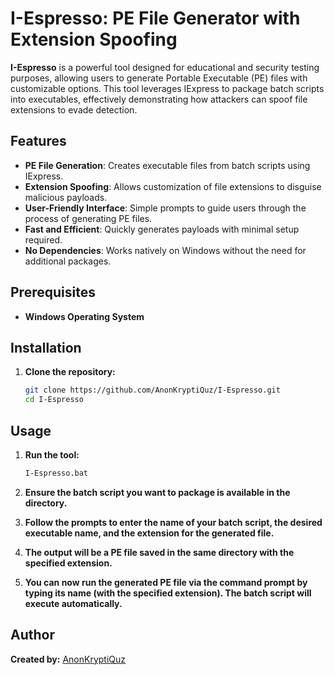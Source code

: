 # I-Espresso: PE File Generator with Extension Spoofing

**I-Espresso** is a powerful tool designed for educational and security testing purposes, allowing users to generate Portable Executable (PE) files with customizable options. This tool leverages IExpress to package batch scripts into executables, effectively demonstrating how attackers can spoof file extensions to evade detection. 

## **Features**

- **PE File Generation**: Creates executable files from batch scripts using IExpress.
- **Extension Spoofing**: Allows customization of file extensions to disguise malicious payloads.
- **User-Friendly Interface**: Simple prompts to guide users through the process of generating PE files.
- **Fast and Efficient**: Quickly generates payloads with minimal setup required.
- **No Dependencies**: Works natively on Windows without the need for additional packages.

## **Prerequisites**

- **Windows Operating System**

## **Installation**

1. **Clone the repository:**

   ```bash
   git clone https://github.com/AnonKryptiQuz/I-Espresso.git
   cd I-Espresso
   ```

## **Usage**

1. **Run the tool:**

   ```bash
   I-Espresso.bat
   ```
   
2. **Ensure the batch script you want to package is available in the directory.**
   
3. **Follow the prompts to enter the name of your batch script, the desired executable name, and the extension for the generated file.**

4. **The output will be a PE file saved in the same directory with the specified extension.**

5. **You can now run the generated PE file via the command prompt by typing its name (with the specified extension). The batch script will execute automatically.**

## **Author**

**Created by:** [AnonKryptiQuz](https://AnonKryptiQuz.github.io/)

